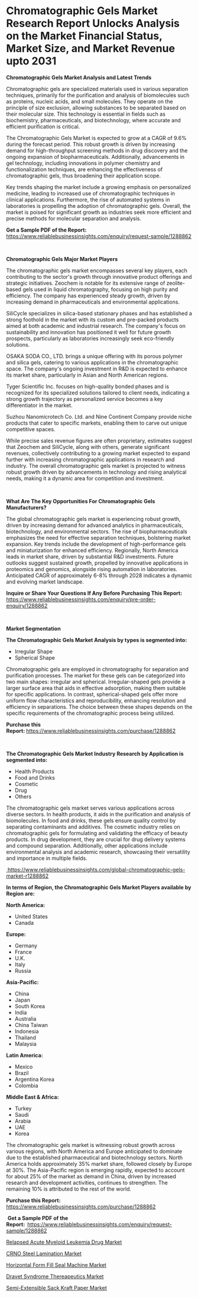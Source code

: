 <p><h1>Chromatographic Gels Market Research Report Unlocks Analysis on the Market Financial Status, Market Size, and Market Revenue upto 2031</h1></p><p><strong>Chromatographic Gels Market Analysis and Latest Trends</strong></p>
<p><p>Chromatographic gels are specialized materials used in various separation techniques, primarily for the purification and analysis of biomolecules such as proteins, nucleic acids, and small molecules. They operate on the principle of size exclusion, allowing substances to be separated based on their molecular size. This technology is essential in fields such as biochemistry, pharmaceuticals, and biotechnology, where accurate and efficient purification is critical.</p><p>The Chromatographic Gels Market is expected to grow at a CAGR of 9.6% during the forecast period. This robust growth is driven by increasing demand for high-throughput screening methods in drug discovery and the ongoing expansion of biopharmaceuticals. Additionally, advancements in gel technology, including innovations in polymer chemistry and functionalization techniques, are enhancing the effectiveness of chromatographic gels, thus broadening their application scope.</p><p>Key trends shaping the market include a growing emphasis on personalized medicine, leading to increased use of chromatographic techniques in clinical applications. Furthermore, the rise of automated systems in laboratories is propelling the adoption of chromatographic gels. Overall, the market is poised for significant growth as industries seek more efficient and precise methods for molecular separation and analysis.</p></p>
<p><strong>Get a Sample PDF of the Report:&nbsp;</strong> <a href="https://www.reliablebusinessinsights.com/enquiry/request-sample/1288862?utm_campaign=39&utm_medium=2&utm_source=Github&utm_content=ia&utm_term=26102024&utm_id=chromatographic-gels">https://www.reliablebusinessinsights.com/enquiry/request-sample/1288862</a></p>
<p>&nbsp;</p>
<p><strong>Chromatographic Gels Major Market Players</strong></p>
<p><p>The chromatographic gels market encompasses several key players, each contributing to the sector's growth through innovative product offerings and strategic initiatives. Zeochem is notable for its extensive range of zeolite-based gels used in liquid chromatography, focusing on high purity and efficiency. The company has experienced steady growth, driven by increasing demand in pharmaceuticals and environmental applications.</p><p>SiliCycle specializes in silica-based stationary phases and has established a strong foothold in the market with its custom and pre-packed products aimed at both academic and industrial research. The company's focus on sustainability and innovation has positioned it well for future growth prospects, particularly as laboratories increasingly seek eco-friendly solutions.</p><p>OSAKA SODA CO., LTD. brings a unique offering with its porous polymer and silica gels, catering to various applications in the chromatographic space. The company's ongoing investment in R&D is expected to enhance its market share, particularly in Asian and North American regions.</p><p>Tyger Scientific Inc. focuses on high-quality bonded phases and is recognized for its specialized solutions tailored to client needs, indicating a strong growth trajectory as personalized service becomes a key differentiator in the market.</p><p>Suzhou Nanomicrotech Co. Ltd. and Nine Continent Company provide niche products that cater to specific markets, enabling them to carve out unique competitive spaces.</p><p>While precise sales revenue figures are often proprietary, estimates suggest that Zeochem and SiliCycle, along with others, generate significant revenues, collectively contributing to a growing market expected to expand further with increasing chromatographic applications in research and industry. The overall chromatographic gels market is projected to witness robust growth driven by advancements in technology and rising analytical needs, making it a dynamic area for competition and investment.</p></p>
<p>&nbsp;</p>
<p><strong>What Are The Key Opportunities For Chromatographic Gels Manufacturers?</strong></p>
<p><p>The global chromatographic gels market is experiencing robust growth, driven by increasing demand for advanced analytics in pharmaceuticals, biotechnology, and environmental sectors. The rise of biopharmaceuticals emphasizes the need for effective separation techniques, bolstering market expansion. Key trends include the development of high-performance gels and miniaturization for enhanced efficiency. Regionally, North America leads in market share, driven by substantial R&D investments. Future outlooks suggest sustained growth, propelled by innovative applications in proteomics and genomics, alongside rising automation in laboratories. Anticipated CAGR of approximately 6-8% through 2028 indicates a dynamic and evolving market landscape.</p></p>
<p><strong>Inquire or Share Your Questions If Any Before Purchasing This Report:</strong> <a href="https://www.reliablebusinessinsights.com/enquiry/pre-order-enquiry/1288862?utm_campaign=39&utm_medium=2&utm_source=Github&utm_content=ia&utm_term=26102024&utm_id=chromatographic-gels">https://www.reliablebusinessinsights.com/enquiry/pre-order-enquiry/1288862</a></p>
<p>&nbsp;</p>
<p><strong>Market Segmentation</strong></p>
<p><strong>The Chromatographic Gels Market Analysis by types is segmented into:</strong></p>
<p><ul><li>Irregular Shape</li><li>Spherical Shape</li></ul></p>
<p><p>Chromatographic gels are employed in chromatography for separation and purification processes. The market for these gels can be categorized into two main shapes: irregular and spherical. Irregular-shaped gels provide a larger surface area that aids in effective adsorption, making them suitable for specific applications. In contrast, spherical-shaped gels offer more uniform flow characteristics and reproducibility, enhancing resolution and efficiency in separations. The choice between these shapes depends on the specific requirements of the chromatographic process being utilized.</p></p>
<p><strong>Purchase this Report:&nbsp;</strong><a href="https://www.reliablebusinessinsights.com/purchase/1288862?utm_campaign=39&utm_medium=2&utm_source=Github&utm_content=ia&utm_term=26102024&utm_id=chromatographic-gels">https://www.reliablebusinessinsights.com/purchase/1288862</a></p>
<p>&nbsp;</p>
<p><strong>The Chromatographic Gels Market Industry Research by Application is segmented into:</strong></p>
<p><ul><li>Health Products</li><li>Food and Drinks</li><li>Cosmetic</li><li>Drug</li><li>Others</li></ul></p>
<p><p>The chromatographic gels market serves various applications across diverse sectors. In health products, it aids in the purification and analysis of biomolecules. In food and drinks, these gels ensure quality control by separating contaminants and additives. The cosmetic industry relies on chromatographic gels for formulating and validating the efficacy of beauty products. In drug development, they are crucial for drug delivery systems and compound separation. Additionally, other applications include environmental analysis and academic research, showcasing their versatility and importance in multiple fields.</p></p>
<p><a href="https://www.reliablebusinessinsights.com/global-chromatographic-gels-market-r1288862?utm_campaign=39&utm_medium=2&utm_source=Github&utm_content=ia&utm_term=26102024&utm_id=chromatographic-gels">&nbsp;https://www.reliablebusinessinsights.com/global-chromatographic-gels-market-r1288862</a></p>
<p><strong>In terms of Region, the Chromatographic Gels Market Players available by Region are:</strong></p>
<p>
    <p> <strong> North America: </strong>
        <ul>
            <li>United States</li>
            <li>Canada</li>
        </ul>
        </p> 
    <p> <strong> Europe: </strong>
        <ul>
            <li>Germany</li>
            <li>France</li>
            <li>U.K.</li>
            <li>Italy</li>
            <li>Russia</li>
        </ul>
        </p> 
    <p> <strong> Asia-Pacific: </strong>
        <ul>
            <li>China</li>
            <li>Japan</li>
            <li>South Korea</li>
            <li>India</li>
            <li>Australia</li>
            <li>China Taiwan</li>
            <li>Indonesia</li>
            <li>Thailand</li>
            <li>Malaysia</li>
        </ul>
        </p> 
    <p> <strong> Latin America: </strong>
        <ul>
            <li>Mexico</li>
            <li>Brazil</li>
            <li>Argentina Korea</li>
            <li>Colombia</li>
        </ul>
        </p> 
    <p> <strong> Middle East & Africa: </strong>
        <ul>
            <li>Turkey</li>
            <li>Saudi</li>
            <li>Arabia</li>
            <li>UAE</li>
            <li>Korea</li>
        </ul>
    </p>
    </p>
<p><p>The chromatographic gels market is witnessing robust growth across various regions, with North America and Europe anticipated to dominate due to the established pharmaceutical and biotechnology sectors. North America holds approximately 35% market share, followed closely by Europe at 30%. The Asia-Pacific region is emerging rapidly, expected to account for about 25% of the market as demand in China, driven by increased research and development activities, continues to strengthen. The remaining 10% is attributed to the rest of the world.</p></p>
<p><strong>Purchase this Report: </strong><a href="https://www.reliablebusinessinsights.com/purchase/1288862?utm_campaign=39&utm_medium=2&utm_source=Github&utm_content=ia&utm_term=26102024&utm_id=chromatographic-gels">https://www.reliablebusinessinsights.com/purchase/1288862</a></p>
<p>&nbsp;<strong>Get a Sample PDF of the Report:&nbsp;&nbsp;</strong><a href="https://www.reliablebusinessinsights.com/enquiry/request-sample/1288862?utm_campaign=39&utm_medium=2&utm_source=Github&utm_content=ia&utm_term=26102024&utm_id=chromatographic-gels">https://www.reliablebusinessinsights.com/enquiry/request-sample/1288862</a></p>
<p><strong></strong></p>
<p><p><a href="https://www.linkedin.com/pulse/relapsed-acute-myeloid-leukemia-drug-market-size-segmentation-u1hnf?utm_campaign=39&utm_medium=2&utm_source=Github&utm_content=ia&utm_term=26102024&utm_id=chromatographic-gels">Relapsed Acute Myeloid Leukemia Drug Market</a></p><p><a href="https://github.com/ibbiechinotit/Market-Research-Report-List-1/blob/main/crno-steel-lamination-market.md?utm_campaign=39&utm_medium=2&utm_source=Github&utm_content=ia&utm_term=26102024&utm_id=chromatographic-gels">CRNO Steel Lamination Market</a></p><p><a href="https://issuu.com/reportprime-2/docs/horizontal-form-fill-seal-machine-m_41687fa80aab36?utm_campaign=39&utm_medium=2&utm_source=Github&utm_content=ia&utm_term=26102024&utm_id=chromatographic-gels">Horizontal Form Fill Seal Machine Market</a></p><p><a href="https://www.linkedin.com/pulse/emerging-opportunities-challenges-global-dravet-syndrome-nc0ve?utm_campaign=39&utm_medium=2&utm_source=Github&utm_content=ia&utm_term=26102024&utm_id=chromatographic-gels">Dravet Syndrome Thereapeutics Market</a></p><p><a href="https://github.com/hegwervaemeruk/Market-Research-Report-List-1/blob/main/semi-extensible-sack-kraft-paper-market.md?utm_campaign=39&utm_medium=2&utm_source=Github&utm_content=ia&utm_term=26102024&utm_id=chromatographic-gels">Semi-Extensible Sack Kraft Paper Market</a></p></p>